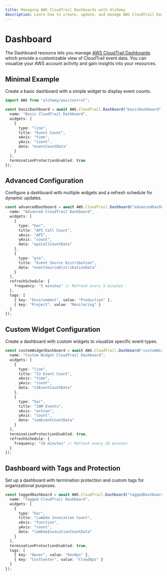 ```yaml
---
title: Managing AWS CloudTrail Dashboards with Alchemy
description: Learn how to create, update, and manage AWS CloudTrail Dashboards using Alchemy Cloud Control.
---
```


# Dashboard

The Dashboard resource lets you manage [AWS CloudTrail Dashboards](https://docs.aws.amazon.com/cloudtrail/latest/userguide/) which provide a customizable view of CloudTrail event data. You can visualize your AWS account activity and gain insights into your resources.

## Minimal Example

Create a basic dashboard with a simple widget to display event counts.

```ts
import AWS from "alchemy/aws/control";

const basicDashboard = await AWS.CloudTrail.Dashboard("basicDashboard", {
  name: "Basic CloudTrail Dashboard",
  widgets: [
    {
      type: "line",
      title: "Event Count",
      xAxis: "time",
      yAxis: "count",
      data: "eventCountData"
    }
  ],
  terminationProtectionEnabled: true
});
```

## Advanced Configuration

Configure a dashboard with multiple widgets and a refresh schedule for dynamic updates.

```ts
const advancedDashboard = await AWS.CloudTrail.Dashboard("advancedDashboard", {
  name: "Advanced CloudTrail Dashboard",
  widgets: [
    {
      type: "bar",
      title: "API Call Count",
      xAxis: "API",
      yAxis: "count",
      data: "apiCallCountData"
    },
    {
      type: "pie",
      title: "Event Source Distribution",
      data: "eventSourceDistributionData"
    }
  ],
  refreshSchedule: {
    frequency: "5 minutes" // Refresh every 5 minutes
  },
  tags: [
    { key: "Environment", value: "Production" },
    { key: "Project", value: "Monitoring" }
  ]
});
```

## Custom Widget Configuration

Create a dashboard with custom widgets to visualize specific event types.

```ts
const customWidgetDashboard = await AWS.CloudTrail.Dashboard("customWidgetDashboard", {
  name: "Custom Widget CloudTrail Dashboard",
  widgets: [
    {
      type: "line",
      title: "S3 Event Count",
      xAxis: "time",
      yAxis: "count",
      data: "s3EventCountData"
    },
    {
      type: "bar",
      title: "IAM Events",
      xAxis: "action",
      yAxis: "count",
      data: "iamEventCountData"
    }
  ],
  terminationProtectionEnabled: true,
  refreshSchedule: {
    frequency: "10 minutes" // Refresh every 10 minutes
  }
});
```

## Dashboard with Tags and Protection

Set up a dashboard with termination protection and custom tags for organizational purposes.

```ts
const taggedDashboard = await AWS.CloudTrail.Dashboard("taggedDashboard", {
  name: "Tagged CloudTrail Dashboard",
  widgets: [
    {
      type: "bar",
      title: "Lambda Invocation Count",
      xAxis: "function",
      yAxis: "count",
      data: "lambdaInvocationCountData"
    }
  ],
  terminationProtectionEnabled: true,
  tags: [
    { key: "Owner", value: "DevOps" },
    { key: "CostCenter", value: "CloudOps" }
  ]
});
```